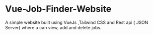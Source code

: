 # Vue-Job-Finder-Website
A simple website built using VueJs ,Tailwind CSS and Rest api ( JSON Server) where u can view, add and delete jobs.
